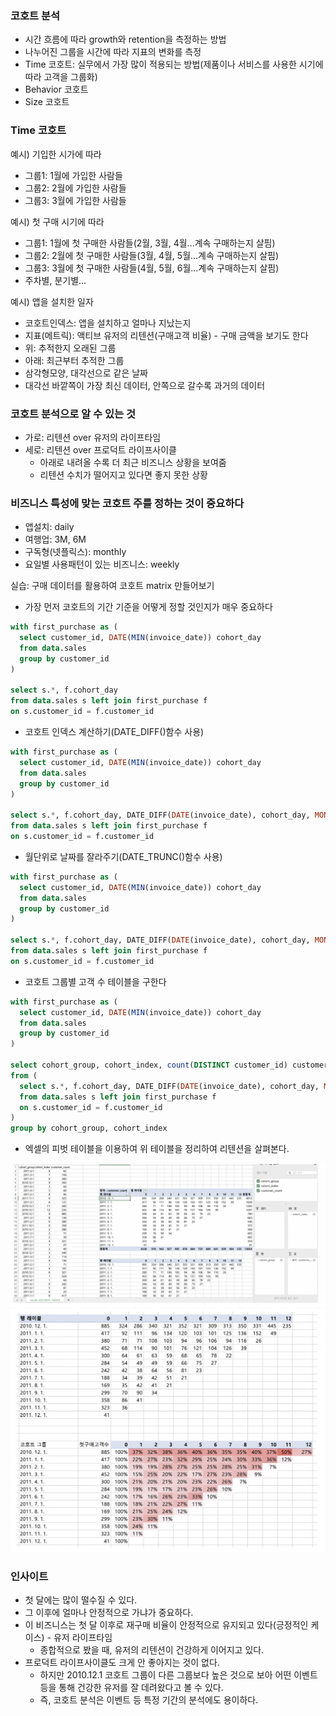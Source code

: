 ### 코호트 분석
- 시간 흐름에 따라 growth와 retention을 측정하는 방법
- 나누어진 그룹을 시간에 따라 지표의 변화를 측정
- Time 코호트: 실무에서 가장 많이 적용되는 방법(제품이나 서비스를 사용한 시기에 따라 고객을 그룹화)
- Behavior 코호트
- Size 코호트

### Time 코호트

예시) 기입한 시가에 따라
- 그룹1: 1월에 가입한 사람들
- 그룹2: 2월에 가입한 사람들
- 그룹3: 3월에 가입한 사람들

예시) 첫 구매 시기에 따라
- 그룹1: 1월에 첫 구매한 사람들(2월, 3월, 4월...계속 구매하는지 살핌)
- 그룹2: 2월에 첫 구매한 사람들(3월, 4월, 5월...계속 구매하는지 살핌)
- 그룹3: 3월에 첫 구매한 사람들(4월, 5월, 6월...계속 구매하는지 살핌)
- 주차별, 분기별...

예시) 앱을 설치한 일자
- 코호트인덱스: 앱을 설치하고 얼마나 지났는지
- 지표(메트릭): 액티브 유저의 리텐션(구매고객 비율) - 구매 금액을 보기도 한다
- 위: 추적한지 오래된 그룹
- 아래: 최근부터 추적한 그룹
- 삼각형모양, 대각선으로 같은 날짜
- 대각선 바깥쪽이 가장 최신 데이터, 안쪽으로 갈수록 과거의 데이터

### 코호트 분석으로 알 수 있는 것
- 가로: 리텐션 over 유저의 라이프타임
- 세로: 리텐션 over 프로덕트 라이프사이클
    - 아래로 내려올 수록 더 최근 비즈니스 상황을 보여줌
    - 리텐션 수치가 떨어지고 있다면 좋지 못한 상황
 
### 비즈니스 특성에 맞는 코호트 주를 정하는 것이 중요하다
- 앱설치: daily
- 여행업: 3M, 6M
- 구독형(넷플릭스): monthly
- 요일별 사용패턴이 있는 비즈니스: weekly

실습: 구매 데이터를 활용하여 코호트 matrix 만들어보기
- 가장 먼저 코호트의 기간 기준을 어떻게 정할 것인지가 매우 중요하다
```sql
with first_purchase as (
  select customer_id, DATE(MIN(invoice_date)) cohort_day
  from data.sales
  group by customer_id
)

select s.*, f.cohort_day
from data.sales s left join first_purchase f
on s.customer_id = f.customer_id
```

- 코호트 인덱스 계산하기(DATE_DIFF()함수 사용)
```sql
with first_purchase as (
  select customer_id, DATE(MIN(invoice_date)) cohort_day
  from data.sales
  group by customer_id
)

select s.*, f.cohort_day, DATE_DIFF(DATE(invoice_date), cohort_day, MONTH) cohort_index
from data.sales s left join first_purchase f
on s.customer_id = f.customer_id
```

- 월단위로 날짜를 잘라주기(DATE_TRUNC()함수 사용)
```sql
with first_purchase as (
  select customer_id, DATE(MIN(invoice_date)) cohort_day
  from data.sales
  group by customer_id
)

select s.*, f.cohort_day, DATE_DIFF(DATE(invoice_date), cohort_day, MONTH) cohort_index, DATE_TRUNC(cohort_day, MONTH) cohort_group
from data.sales s left join first_purchase f
on s.customer_id = f.customer_id
```

- 코호트 그룹별 고객 수 테이블을 구한다
```sql
with first_purchase as (
  select customer_id, DATE(MIN(invoice_date)) cohort_day
  from data.sales
  group by customer_id
)

select cohort_group, cohort_index, count(DISTINCT customer_id) customer_count
from (
  select s.*, f.cohort_day, DATE_DIFF(DATE(invoice_date), cohort_day, MONTH) cohort_index, DATE_TRUNC(cohort_day, MONTH) cohort_group
  from data.sales s left join first_purchase f
  on s.customer_id = f.customer_id
)
group by cohort_group, cohort_index
```

- 엑셀의 피벗 테이블을 이용하여 위 테이블을 정리하여 리텐션을 살펴본다.

<img src="https://github.com/ClaireZzhao/SQL-Practice/blob/main/image-resources/%E1%84%8F%E1%85%A9%E1%84%92%E1%85%A9%E1%84%90%E1%85%B3%E1%84%87%E1%85%AE%E1%86%AB%E1%84%89%E1%85%A5%E1%86%A81.png" />

<img src="https://github.com/ClaireZzhao/SQL-Practice/blob/main/image-resources/%E1%84%8F%E1%85%A9%E1%84%92%E1%85%A9%E1%84%90%E1%85%B3%E1%84%87%E1%85%AE%E1%86%AB%E1%84%89%E1%85%A5%E1%86%A82.png" />

### 인사이트
- 첫 달에는 많이 떨수질 수 있다.
- 그 이후에 얼마나 안정적으로 가냐가 중요하다.
- 이 비즈니스는 첫 달 이후로 재구매 비율이 안정적으로 유지되고 있다(긍정적인 케이스) - 유저 라이프타임
     - 종합적으로 봤을 때, 유저의 리텐션이 건강하게 이어지고 있다.
- 프로덕트 라이프사이클도 크게 안 좋아지는 것이 없다.
     - 하지만 2010.12.1 코호트 그룹이 다른 그룹보다 높은 것으로 보아 어떤 이벤트 등을 통해 건강한 유저를 잘 데려왔다고 볼 수 있다.
     - 즉, 코호트 분석은 이벤트 등 특정 기간의 분석에도 용이하다.
